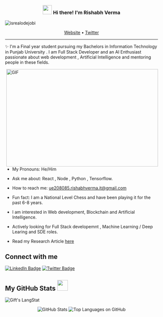 <!-- Heading -->
<h3 align="center"><img src = "https://raw.githubusercontent.com/MartinHeinz/MartinHeinz/master/wave.gif" width = 30px> Hi there! I'm Rishabh Verma</h3>

<!-- Profile Views -->

<p align="left"> <img src="https://komarev.com/ghpvc/?username=Rispectech&label=Profile%20views&color=0e75b6&style=flat" alt="isrealodejobi" />
</p>

<p align="center">
  <a href="https://rishabh-profile.netlify.app/">Website</a> •
  <a href="https://twitter.com/RyuV_8085">Twitter</a>
</p>

 <!-- About section -->

---

✨ I'm a Final year student pursuing my Bachelors in Information Technology in Punjab University . I am Full Stack Developer and an AI Enthusiast passionate about web development , Artificial Intelligence and mentoring people in these fields.

<!-- code gif-->
<img align="right" alt="GIF" src="./code.gif" width="500" height="320" />

- My Pronouns: He/Him

- Ask me about: React , Node , Python , Tensorflow.

- How to reach me: ue208085.rishabhverma.it@gmail.com

- Fun fact: I am a National Level Chess and have been playing it for the past 6-8 years.

- I am interested in Web development, Blockchain and Artificial Intelligence.

- Actively looking for Full Stack developemnt , Machine Learning / Deep Learing and SDE roles.

- Read my Research Article <a href="https://www.tandfonline.com/eprint/2ZNNIS9NEEZXNGQS7SQP/full?target=10.1080/13682199.2023.2226413"> here</a>

<!-- About section: END -->

<!-- Conecct section -->

<h2>Connect with me </h3>
    <p>
        <a href="https://www.linkedin.com/in/rishabh-verma-7a98a5200/"><img src="https://img.shields.io/badge/-Gift%20Egwuenu%20-blue?style=plastic&amp;labelColor=blue&amp;logo=LinkedIn&amp;link=https://linkedin.com/in/egwuenugift" alt="LinkedIn Badge"></a> 
       <a href="https://twitter.com/RyuV_8085"><img src="https://img.shields.io/badge/-Gift Egwuenu-informational?style=plastic&amp;labelColor=informational&amp;logo=Twitter&amp;link=https://twitter.com/Dev_180Memes" alt="Twitter Badge"></a>
   </p>

 <!-- Conecct section: END -->

  <!-- GitHub section -->

## My GitHub Stats <img src = "https://i.pinimg.com/originals/65/c4/f4/65c4f452571be1261e9c623f7da488ac.gif" width = 35px>

 <div>
   <img align="center" src="https://github-readme-streak-stats.herokuapp.com/?user=Rispectech" alt="Gift's LangStat" />
</div>

<div align="center">
  
  ![GitHub Stats](http://github-profile-summary-cards.vercel.app/api/cards/stats?username=Rispectech&theme=github_dark)
  ![Top Languages on GitHub](http://github-profile-summary-cards.vercel.app/api/cards/most-commit-language?username=Rispectech&theme=github_dark)

<div>

<!-- GitHub section: END -->

<!-- Profile Views -->

<!-- THE END -->
